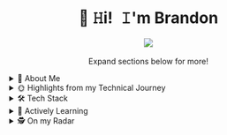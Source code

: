 <h1 align="center" title="Welcome to my GitHub profile!">👋 𝙷i! 𝙸'm Brandon</h1>


<p align="center">
    <a href="https://www.linkedin.com/in/brandon-abbott-22352597/" title="LinkedIn - Brandon Abbott"><img src="https://img.shields.io/badge/Brandon_Abbott-0072b1?style=flat&logo=LinkedIn&logoColor=white" /></a>
</p>

<p align="center"> Expand sections below for more!</p>

<details>
<summary>🚀 About Me</summary>
<p>
<img align="right" width="225" src="./assets/brandon_profile.JPG" alt="Brandon Abbott" />

<blockquote>

I am a software engineer based in Saint Paul, MN, with a passion for writing efficient code and fostering team success. With over a decade of professional experience since 2010, I specialize in designing robust architectures, implementing DevOps best practices, and continuously improving my skills. I have a strong commitment to writing high-quality code and collaborating with others to achieve optimal results.

Outside of work, I maintain a small homelab to practice and explore new technologies.  I've been using Ansible to manage my infrastructure via the repository [`home-playbooks`](https://github.com/pbabbott/home-playbooks).  Within this infra and among these hosted services, I have deployed custom web apps which are managed by the monorepo: [`home-web-apps`](https://github.com/pbabbott/home-web-apps). These experiences have not only improved my technical skills but also taught me valuable lessons in project management and system scalability.

When I'm not at the keyboard, I enjoy connecting with family, playing video games, and cooking. I moved back home to Seattle with my wife Marie in 2016 to be closer to my family and then to Saint Paul, MN, in 2023 to live closer to Marie's family after having two children. In my free time, I love playing factory-simulation games like Satisfactory, Factorio, & Dyson Sphere Program, which fuel my creativity and problem-solving skills. I also enjoy shooters like Call of Duty, Halo, & Battlefield, to stay connected with my hometown friends. Cooking Mexican and Korean cuisine is another passion of mine, as I find joy in sharing great food and connecting with others. At my groom's party just before my wedding, I cooked a Mexican feast for nearly 35 guests - a memorable experience that highlights my love for both cooking and bringing people together.

</blockquote>
</p>
</details>

<details>
<summary>🌞 Highlights from my Technical Journey</summary>

- **2001** - 7th grade computer class - I learned Visual Basic and ASP.NET to build an app to help my computer teacher track coffee sales for his students
- **2010** - Completed a summer internship at the University of Maine working with a super computer via "Research Experience for Undergraduates (REU)" put on by the US "National Science Foundation (NSF)"
- **2012** - Graduated from the University of Denver with my degree in Computer Science - I loved taking so many computer classes I wound up with double the credits required for the major.
- **2012** - Over a 3 year partnership with the CTO of [Dealer360](https://dlr360.com/) we built the company's flagship product: [Analytics](https://dlr360.com/products/analytics/) among other solutions.
- **2017** - Had a ton of fun with [High Seas Consulting](https://highseas.com/) building software and forming technical strategy across a series of projects.  
  - Case studies & cool projects I worked on: 
  - [Paragon](https://highseas.com/case-studies/paragon) | [DASH Operational Tool](https://highseas.com/case-studies/dash-operational-tool) | [DASH Marketing Tool](https://highseas.com/case-studies/dash-marketing) | [Terrane](https://highseas.com/case-studies/terrane)
- **2019** - Joined Starbucks a Senior Full Stack Web Engineer and started construction on a greenfield opportunity building an internally-facing web portal to streamline access to enterprise data following open-source philosophies.
- **2021** - Developed the back-end API and supporting Azure infrastructure to support a successful launch of the [Vaccine Locator](https://vaccinelocator.doh.wa.gov/) for the Washington State Department of Health.
  - This application helped over 3.2 million people in Washington find a vaccine in the height of COVID
  - Our infrastructure scaled to the demand of 200k searches/hour after Governor Inslee announced the launch of the tool [on the news](https://youtu.be/jcU-TSjKB5w?si=mlK_HOhKTpbYKDAZ)

</details>

<details>
<summary>🛠️ Tech Stack</summary>
<p>
These are the technologies I know really well and/or have used professionally:
</p>

| **Category** | **Technologies** |
| - | - |
**Frontend** | [![React](https://img.shields.io/static/v1?label=&message=React&color=61DAFB&logo=react&logoColor=FFFFFF)](https://reactjs.org/) [![Material UI](https://img.shields.io/badge/Material_UI-%23007fff?style=flat&logo=mui&logoColor=ffffff)](https://mui.com/material-ui/) [![Storybook](https://img.shields.io/badge/Storybook-F74581?style=flat&logo=storybook&logoColor=ffffff)](https://storybook.js.org/) [![HTML5](https://img.shields.io/badge/HTML5-fff?logo=HTML5)](https://developer.mozilla.org/en-US/docs/Glossary/HTML5) [![Bootstrap](https://img.shields.io/badge/Bootstrap-6D2BF1?logo=bootstrap)](https://getbootstrap.com/) [![Jquery](https://img.shields.io/badge/jQuery-0769AD?logo=jquery)](https://jquery.com/)
| **APIs & Services** | [![GraphQL](https://img.shields.io/badge/GraphQL-E535AB?logo=graphql)](https://graphql.org/) [![Express JS](https://img.shields.io/badge/Express_JS-8BBF3F?logo=express)](https://expressjs.com/) [![Swagger](https://img.shields.io/badge/Swagger-8BBF3F?logo=swagger)](https://swagger.io/) [![ASP.NET MVC](https://img.shields.io/badge/ASP.NET_MVC-9780e5?style=flat&logo=.net&logoColor=ffffff)](https://dotnet.microsoft.com/en-us/apps/aspnet/mvc) [![WCF](https://img.shields.io/badge/WCF-%239780e5?style=flat&logo=microsoft&logoColor=ffffff)](https://learn.microsoft.com/en-us/dotnet/framework/wcf/whats-wcf) 
**Languages** | [![TypeScript](https://img.shields.io/static/v1?label=&message=TypeScript&color=3178C6&logo=typescript&logoColor=FFFFFF)](https://www.typescriptlang.org/) [![JavaScript](https://img.shields.io/static/v1?label=&message=JavaScript&color=F7DF1E&logo=javascript&logoColor=FFFFFF)](https://www.javascript.com/) [![Node.js](https://img.shields.io/static/v1?label=&message=Node.js&color=339933&logo=nodedotjs&logoColor=FFFFFF)](https://nodejs.org/) [![C#](https://img.shields.io/badge/C%23-9780e5?style=flat&logo=.net&logoColor=ffffff)](https://dotnet.microsoft.com/en-us/languages/csharp) [![.NET Core](https://img.shields.io/badge/.NET_Core-9780e5?style=flat&logo=.net&logoColor=ffffff)](https://learn.microsoft.com/en-us/dotnet/core/introduction) <br /> [![Python](https://img.shields.io/badge/Python-3776AB?logo=python&logoColor=fff)](https://www.python.org/) [![C](https://img.shields.io/badge/C-3947AD?style=flat&logo=C&logoColor=ffffff)](https://en.wikipedia.org/wiki/C_(programming_language)) [![Java](https://img.shields.io/badge/Java-%233a75b0?style=flat&logo=oracle&logoColor=ffffff)](https://www.java.com) 
**Cloud** | [![Azure](https://img.shields.io/static/v1?label=&message=Azure&color=0078D4&logo=microsoftazure&logoColor=FFFFFF)](https://azure.microsoft.com/) [![Heroku](https://img.shields.io/static/v1?label=&message=Heroku&color=430098&logo=heroku&logoColor=FFFFFF)](https://heroku.com/)
**CI/CD Pipelines** | [![Azure DevOps](https://img.shields.io/badge/Azure_DevOps-0078D4?style=flat&logo=azuredevops&logoColor=ffffff)](https://azure.microsoft.com/en-us/products/devops) [![GitHub Actions](https://img.shields.io/badge/GitHub_Actions-000000?style=flat&logo=githubactions&logoColor=ffffff)](https://docs.github.com/en/actions) [![Jenkins](https://img.shields.io/badge/Jenkins-F7F7F7?logo=jenkins)](https://www.jenkins.io/) [![AppVeyor](https://img.shields.io/badge/AppVeyor-fff?logo=appveyor)](https://www.appveyor.com/) [![Bitbucket](https://img.shields.io/badge/Bitbucket-0052CC?logo=bitbucket&logoColor=fff)](https://bitbucket.org/) [![Drone](https://img.shields.io/badge/Drone-212121?logo=drone&logoColor=fff)](https://www.drone.io/)
**DevOps** | [![Docker](https://img.shields.io/static/v1?label=&message=Docker&color=2496ED&logo=docker&logoColor=FFFFFF)](https://docker.com/) [![Kubernetes](https://img.shields.io/badge/Kubernetes-326CE5?style=flat&logo=kubernetes&logoColor=ffffff)](https://kubernetes.io/) [![Helm](https://img.shields.io/badge/Helm-326CE5?style=flat&logo=helm&logoColor=ffffff)](https://helm.sh/) [![Ansible](https://img.shields.io/static/v1?label=&message=Ansible&color=EE0000&logo=ansible&logoColor=FFFFFF)](https://www.ansible.com/) [![GitHub](https://img.shields.io/badge/GitHub-000?style=flat&logo=github&logoColor=ffffff)](https://github.com) [![Git](https://img.shields.io/badge/git-F1F0E8?logo=git)](https://git-scm.com/)<br />[![Datadog](https://img.shields.io/badge/Datadog-612BA5?style=flat&logo=datadog&logoColor=ffffff)](https://www.datadoghq.com/) [![NX](https://img.shields.io/badge/NX-143055?logo=nx&logoColor=fff)](https://nx.dev/) [![Helmfile](https://img.shields.io/badge/Helmfile-326CE5?style=flat&logo=helm&logoColor=ffffff)](https://helmfile.readthedocs.io/en/latest/) [![Garden](https://img.shields.io/badge/garden.io-00C9B6?logo=kubernetes&logoColor=fff)](https://garden.io/) [![Kaniko](https://img.shields.io/badge/kaniko-FFA600?logo=kaniko&logoColor=fff)](https://github.com/GoogleContainerTools/kaniko)
**Testing** | [![Jest](https://img.shields.io/static/v1?label=&message=Jest&color=C21325&logo=jest&logoColor=FFFFFF)](https://jestjs.io/) [![Mocha](https://img.shields.io/badge/Mocha-896446?style=flat&logo=mocha&logoColor=ffffff)](https://mochajs.org/) [![Chai](https://img.shields.io/badge/Chai-F7EED9?style=flat&logo=chai&logoColor=A40802)](https://www.chaijs.com/) [![Sinon](https://img.shields.io/badge/Sinon-9ACC9E?style=flat&logo=nodedotjs&logoColor=ffffff)](https://sinonjs.org/) [![Sinon](https://img.shields.io/badge/NUnit-9780e5?style=flat&logo=dotnet&logoColor=ffffff)](https://nunit.org/) 
**Databases** | [![SQL Server](https://img.shields.io/badge/SQL_Server-fff?logo=microsoftsqlserver&logoColor=f00)](https://www.microsoft.com/en-us/sql-server) [![MySQL](https://img.shields.io/badge/MySQL-4479A1?logo=mysql&logoColor=F29221)](https://www.mysql.com/) [![MongoDB](https://img.shields.io/badge/MongoDB-47A248?logo=mongodb&logoColor=fff)](https://www.mongodb.com/)
**Misc** | [![Ubuntu](https://img.shields.io/badge/Ubuntu-D64613?style=flat&logo=ubuntu&logoColor=ffffff)](https://releases.ubuntu.com/) [![Linux](https://img.shields.io/static/v1?label=&message=Linux&color=FCC624&logo=linux&logoColor=FFFFFF)](https://www.linux.org/) [![Bash](https://img.shields.io/static/v1?label=&message=Bash&color=4EAA25&logo=gnubash&logoColor=FFFFFF)](https://www.gnu.org/software/bash/) [![Markdown](https://img.shields.io/static/v1?label=&message=Markdown&color=000000&logo=markdown&logoColor=FFFFFF)](https://en.wikipedia.org/wiki/Markdown)
**Editors** | [![VS Code](https://img.shields.io/static/v1?label=&message=VS%20Code&color=007ACC&logo=visualstudiocode&logoColor=FFFFFF)](https://code.visualstudio.com/)  [![Vim](https://img.shields.io/static/v1?label=&message=Vim&color=019733&logo=vim&logoColor=FFFFFF)](https://www.vim.org/) [![EclipseIDE](https://img.shields.io/badge/Eclipse_IDE-2C2255?logo=eclipseide&logoColor=fff)](https://www.mongodb.com/) [![Visual Studio](https://img.shields.io/badge/Visual_Studio-5C2D91?logo=visualstudio&logoColor=fff)](https://visualstudio.microsoft.com/) [![SSMS](https://img.shields.io/badge/SSMS-fff?logo=microsoftsqlserver&logoColor=f00)](https://learn.microsoft.com/en-us/sql/ssms/sql-server-management-studio-ssms?view=sql-server-ver16)
</details>

<details>
<summary>📓 Actively Learning</summary>

These are technologies that either I'm learning and practicing in my homelab.  I have not yet used these technologies professionally, but I am actively digging in to gain holistic understanding.

- [![Flux](https://img.shields.io/badge/Flux-326CE5?logo=kubernetes&logoColor=fff)](https://fluxcd.io/)  [![Kustomize](https://img.shields.io/badge/Kustomize-326CE5?logo=kubernetes&logoColor=fff)](https://kustomize.io/) 
- [![Ingress-NGINX](https://img.shields.io/badge/ingress--nginx-326CE5?logo=kubernetes&logoColor=fff)](https://kubernetes.github.io/ingress-nginx/user-guide/nginx-configuration/) [![Cert-Manager](https://img.shields.io/badge/cert--manager-326CE5?logo=kubernetes&logoColor=fff)](https://cert-manager.io/) [![external-dns](https://img.shields.io/badge/external--dns-326CE5?logo=kubernetes&logoColor=fff)](https://github.com/kubernetes-sigs/external-dns) [![nfs-subdir-external-provisioner](https://img.shields.io/badge/nfs--subdir--external--provisioner-326CE5?logo=kubernetes&logoColor=fff)](https://github.com/kubernetes-sigs/nfs-subdir-external-provisioner) 

</details>

<details>
<summary>🕵️ On my Radar</summary>

These are technologies I will likely look into next.  These ones haven't quite made it into the "actively learning" but they're likely to do so soon!  I have had some experience with these, but not enough to say I'm highly proficient in the technology yet.

- [![Tailwind](https://img.shields.io/badge/Tailwind-06B6D4?logo=tailwindcss&logoColor=fff)](https://tailwindcss.com/)
- [![Turborepo](https://img.shields.io/badge/Turbo_Repo-EF4444?logo=turborepo&logoColor=fff)](https://turbo.build/)
- [![Prometheus](https://img.shields.io/badge/Prometheus-E6522C?logo=prometheus&logoColor=fff)](https://prometheus.io/) [![Grafana](https://img.shields.io/badge/Grafana-F46800?logo=grafana&logoColor=fff)](https://grafana.com/) [![Loki](https://img.shields.io/badge/Loki-F46800?logo=grafana&logoColor=fff)](https://grafana.com/oss/loki/)
- [![Cypress](https://img.shields.io/badge/Cypress-69D3A7?logo=cypress&logoColor=fff)](https://www.cypress.io/)
- [![MicroK8s](https://img.shields.io/badge/MicroK8s-EA5421?logo=kubernetes&logoColor=fff)](https://microk8s.io/) [![ArgoCD](https://img.shields.io/badge/ArgoCD-EF7B4D?logo=argo&logoColor=fff)](https://argo-cd.readthedocs.io/en/stable/) [![Terraform](https://img.shields.io/badge/Terraform-844FBA?logo=terraform&logoColor=fff)](https://www.terraform.io/) [![Skaffold](https://img.shields.io/badge/Skaffold-2AA2D6?style=flat&logo=skaffold&logoColor=ffffff)](https://skaffold.dev/) 
- [![Airflow](https://img.shields.io/badge/Apache_Airflow-017CEE?logo=apacheairflow&logoColor=fff)](https://airflow.apache.org/)  [![Apache Spark](https://img.shields.io/badge/Apache_Spark-E25A1C?logo=apachespark&logoColor=fff)](https://spark.apache.org/) [![Databricks](https://img.shields.io/badge/Databricks-FF3621?logo=databricks&logoColor=fff)](https://www.databricks.com/)

</details>